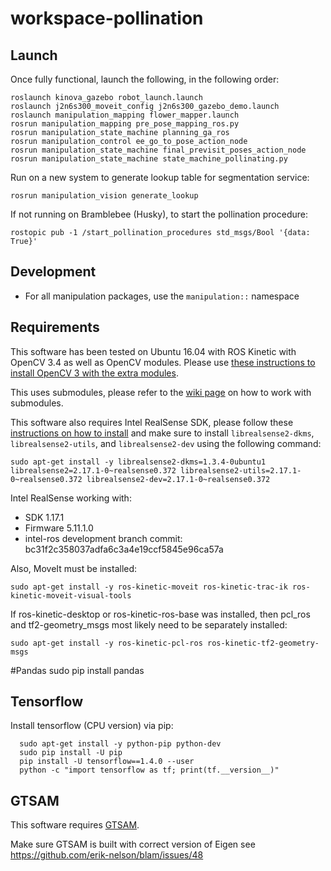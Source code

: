 # workspace-pollination

## Launch

Once fully functional, launch the following, in the following order:

```
roslaunch kinova_gazebo robot_launch.launch
roslaunch j2n6s300_moveit_config j2n6s300_gazebo_demo.launch
roslaunch manipulation_mapping flower_mapper.launch
rosrun manipulation_mapping pre_pose_mapping_ros.py
rosrun manipulation_state_machine planning_ga_ros
rosrun manipulation_control ee_go_to_pose_action_node
rosrun manipulation_state_machine final_previsit_poses_action_node
rosrun manipulation_state_machine state_machine_pollinating.py
```

Run on a new system to generate lookup table for segmentation service:

```
rosrun manipulation_vision generate_lookup 
```

If not running on Bramblebee (Husky), to start the pollination procedure:

```
rostopic pub -1 /start_pollination_procedures std_msgs/Bool '{data: True}'
```

## Development
- For all manipulation packages, use the `manipulation::` namespace

## Requirements

This software has been tested on Ubuntu 16.04 with ROS Kinetic with OpenCV 3.4 as well as OpenCV modules. Please use [these instructions to install OpenCV 3 with the extra modules](https://github.com/wvu-irl/guides-and-resources/wiki/Core-OpenCV-and-Extra-Modules).

This uses submodules, please refer to the [wiki page](https://github.com/wvu-irl/guides-and-resources/wiki/Git-Submodules) on how to work with submodules.

This software also requires Intel RealSense SDK, please follow these [instructions on how to install](https://github.com/IntelRealSense/librealsense/blob/master/doc/distribution_linux.md) and make sure to install `librealsense2-dkms`, `librealsense2-utils`, and `librealsense2-dev` using the following command:

```
sudo apt-get install -y librealsense2-dkms=1.3.4-0ubuntu1 librealsense2=2.17.1-0~realsense0.372 librealsense2-utils=2.17.1-0~realsense0.372 librealsense2-dev=2.17.1-0~realsense0.372
```

Intel RealSense working with:
* SDK 1.17.1
* Firmware 5.11.1.0
* intel-ros development branch commit: bc31f2c358037adfa6c3a4e19ccf5845e96ca57a

Also, MoveIt must be installed:
```
sudo apt-get install -y ros-kinetic-moveit ros-kinetic-trac-ik ros-kinetic-moveit-visual-tools
```
If ros-kinetic-desktop or ros-kinetic-ros-base was installed, then pcl_ros and tf2-geometry_msgs most likely need to be separately installed:
```
sudo apt-get install -y ros-kinetic-pcl-ros ros-kinetic-tf2-geometry-msgs
```

#Pandas
sudo pip install pandas

## Tensorflow       
Install tensorflow (CPU version) via pip:

      sudo apt-get install -y python-pip python-dev
      sudo pip install -U pip
      pip install -U tensorflow==1.4.0 --user
      python -c "import tensorflow as tf; print(tf.__version__)"

## GTSAM
This software requires [GTSAM](https://bitbucket.org/gtborg/gtsam). 

Make sure GTSAM is built with correct version of Eigen see https://github.com/erik-nelson/blam/issues/48

